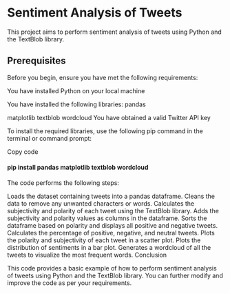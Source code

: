 # Sentiment Analysis of Tweets

This project aims to perform sentiment analysis of tweets using Python and the TextBlob library.

## Prerequisites
Before you begin, ensure you have met the following requirements:

You have installed Python on your local machine

You have installed the following libraries:
pandas

matplotlib
textblob
wordcloud
You have obtained a valid Twitter API key

To install the required libraries, use the following pip command in the terminal or command prompt:

Copy code
#### pip install pandas matplotlib textblob wordcloud

The code performs the following steps:

Loads the dataset containing tweets into a pandas dataframe.
Cleans the data to remove any unwanted characters or words.
Calculates the subjectivity and polarity of each tweet using the TextBlob library.
Adds the subjectivity and polarity values as columns in the dataframe.
Sorts the dataframe based on polarity and displays all positive and negative tweets.
Calculates the percentage of positive, negative, and neutral tweets.
Plots the polarity and subjectivity of each tweet in a scatter plot.
Plots the distribution of sentiments in a bar plot.
Generates a wordcloud of all the tweets to visualize the most frequent words.
Conclusion

This code provides a basic example of how to perform sentiment analysis of tweets using Python and the TextBlob library. You can further modify and improve the code as per your requirements.
